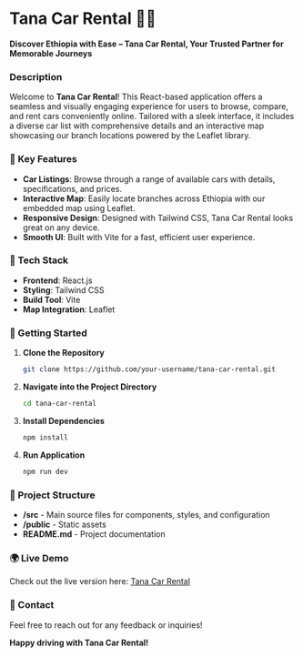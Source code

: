# Tana Car Rental 🚗🌊

**Discover Ethiopia with Ease – Tana Car Rental, Your Trusted Partner for Memorable Journeys**

### Description

Welcome to **Tana Car Rental**! This React-based application offers a seamless and visually engaging experience for users to browse, compare, and rent cars conveniently online. Tailored with a sleek interface, it includes a diverse car list with comprehensive details and an interactive map showcasing our branch locations powered by the Leaflet library.

### 🌟 Key Features

- **Car Listings**: Browse through a range of available cars with details, specifications, and prices.
- **Interactive Map**: Easily locate branches across Ethiopia with our embedded map using Leaflet.
- **Responsive Design**: Designed with Tailwind CSS, Tana Car Rental looks great on any device.
- **Smooth UI**: Built with Vite for a fast, efficient user experience.

### 🚀 Tech Stack

- **Frontend**: React.js
- **Styling**: Tailwind CSS
- **Build Tool**: Vite
- **Map Integration**: Leaflet

### 🏁 Getting Started

1. **Clone the Repository**
   ```bash
   git clone https://github.com/your-username/tana-car-rental.git
   ```
2. **Navigate into the Project Directory**
   ```bash
   cd tana-car-rental
   ```
3. **Install Dependencies**
   ```bash
   npm install
   ```
4. **Run Application**
   ```bash
   npm run dev
   ```

### 📂 Project Structure

- **/src** - Main source files for components, styles, and configuration
- **/public** - Static assets
- **README.md** - Project documentation

### 🌍 Live Demo

Check out the live version here: [Tana Car Rental](https://tana-car-rental.netlify.app/)

### 📌 Contact

Feel free to reach out for any feedback or inquiries!

**Happy driving with Tana Car Rental!**
